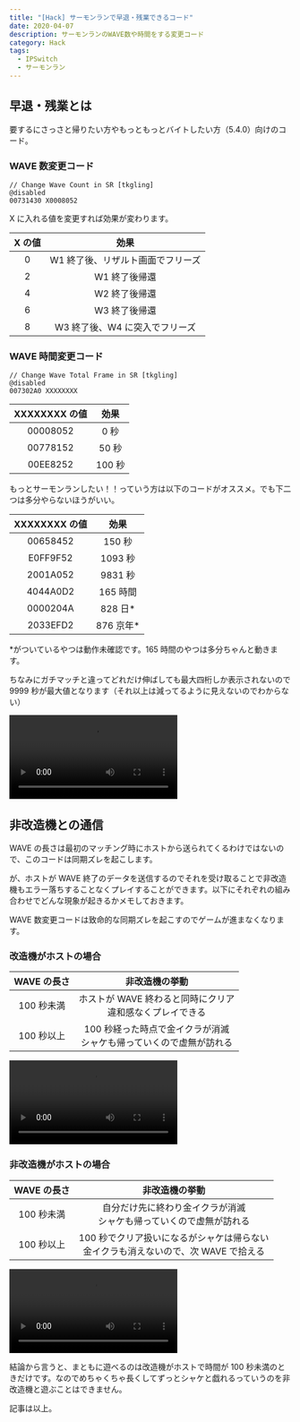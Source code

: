 ```yaml
---
title: "[Hack] サーモンランで早退・残業できるコード"
date: 2020-04-07
description: サーモンランのWAVE数や時間をする変更コード
category: Hack
tags:
  - IPSwitch
  - サーモンラン
---
```


## 早退・残業とは

要するにさっさと帰りたい方やもっともっとバイトしたい方（5.4.0）向けのコード。

### WAVE 数変更コード

```
// Change Wave Count in SR [tkgling]
@disabled
00731430 X0008052
```

X に入れる値を変更すれば効果が変わります。

| X の値 |               効果                |
| :----: | :-------------------------------: |
|   0    | W1 終了後、リザルト画面でフリーズ |
|   2    |           W1 終了後帰還           |
|   4    |           W2 終了後帰還           |
|   6    |           W3 終了後帰還           |
|   8    |  W3 終了後、W4 に突入でフリーズ   |

### WAVE 時間変更コード

```
// Change Wave Total Frame in SR [tkgling]
@disabled
007302A0 XXXXXXXX
```

| XXXXXXXX の値 |  効果  |
| :-----------: | :----: |
|   00008052    |  0 秒  |
|   00778152    | 50 秒  |
|   00EE8252    | 100 秒 |

もっとサーモンランしたい！！っていう方は以下のコードがオススメ。でも下二つは多分やらないほうがいい。

| XXXXXXXX の値 |    効果    |
| :-----------: | :--------: |
|   00658452    |   150 秒   |
|   E0FF9F52    |  1093 秒   |
|   2001A052    |  9831 秒   |
|   4044A0D2    |  165 時間  |
|   0000204A    |  828 日\*  |
|   2033EFD2    | 876 京年\* |

\*がついているやつは動作未確認です。165 時間のやつは多分ちゃんと動きます。

ちなみにガチマッチと違ってどれだけ伸ばしても最大四桁しか表示されないので 9999 秒が最大値となります（それ以上は減ってるように見えないのでわからない）

<video controls src="https://video.twimg.com/ext_tw_video/1247469431233617923/pu/vid/1280x720/3_txPArVaqcUkwrE.mp4"></video>

## 非改造機との通信

WAVE の長さは最初のマッチング時にホストから送られてくるわけではないので、このコードは同期ズレを起こします。

が、ホストが WAVE 終了のデータを送信するのでそれを受け取ることで非改造機もエラー落ちすることなくプレイすることができます。以下にそれぞれの組み合わせでどんな現象が起きるかメモしておきます。

WAVE 数変更コードは致命的な同期ズレを起こすのでゲームが進まなくなります。

### 改造機がホストの場合

| WAVE の長さ |                              非改造機の挙動                              |
| :---------: | :----------------------------------------------------------------------: |
| 100 秒未満  |      ホストが WAVE 終わると同時にクリア <br> 違和感なくプレイできる      |
| 100 秒以上  | 100 秒経った時点で金イクラが消滅 <br> シャケも帰っていくので虚無が訪れる |

<video controls src="https://video.twimg.com/ext_tw_video/1247455464515919872/pu/vid/1280x720/D6U-kwLlz6LXLz7t.mp4"></video>

### 非改造機がホストの場合

| WAVE の長さ |                                      非改造機の挙動                                      |
| :---------: | :--------------------------------------------------------------------------------------: |
| 100 秒未満  |         自分だけ先に終わり金イクラが消滅 <br> シャケも帰っていくので虚無が訪れる         |
| 100 秒以上  | 100 秒でクリア扱いになるがシャケは帰らない <br> 金イクラも消えないので、次 WAVE で拾える |

<video controls src="https://video.twimg.com/ext_tw_video/1247456780831129600/pu/vid/1280x720/XIJfmzDY1V9NLrtF.mp4"></video>

結論から言うと、まともに遊べるのは改造機がホストで時間が 100 秒未満のときだけです。なのでめちゃくちゃ長くしてずっとシャケと戯れるっていうのを非改造機と遊ぶことはできません。

記事は以上。
